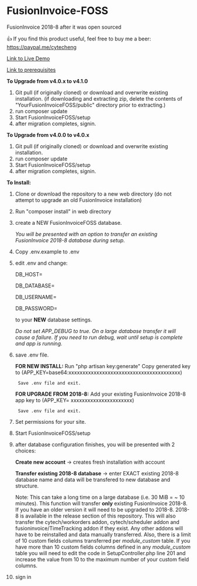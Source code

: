 # FusionInvoice-FOSS
FusionInvoice 2018-8 after it was open sourced

:+1: If you find this product useful, feel free to buy me a beer: https://paypal.me/cytecheng

[Link to Live Demo](http://fusioninvoicefoss-demo.cytech-eng.com)

[Link to prerequisites](https://github.com/cytech/FusionInvoice-FOSS/wiki)

**To Upgrade from v4.0.x to v4.1.0**
1. Git pull (if originally cloned) or download and overwrite existing installation.
   (if downloading and extracting zip, delete the contents of "YourFusionInvoiceFOSS/public" directory prior to extracting.)
2. run composer update
3. Start FusionInvoiceFOSS/setup
4. after migration completes, signin.

**To Upgrade from v4.0.0 to v4.0.x**
1. Git pull (if originally cloned) or download and overwrite existing installation.
2. run composer update
3. Start FusionInvoiceFOSS/setup
4. after migration completes, signin.

**To Install:**

1. Clone or download the repository to a new web directory (do not attempt to upgrade an old FusionInvoice installation)

2. Run "composer install" in web directory

3. create a NEW FusionInvoiceFOSS database.

    _You will be presented with an option to transfer an existing FusionInvoice 2018-8 database during setup._

4. Copy .env.example to .env

5. edit .env and change:

    DB_HOST=
    
    DB_DATABASE=
    
    DB_USERNAME=
    
    DB_PASSWORD=
    
    to your **NEW** database settings.

    _Do not set APP_DEBUG to true. On a large database transfer it will cause a failure._
    _If you need to run debug, wait until setup is complete and app is running._

6. save .env file.

    **FOR NEW INSTALL:**
        Run "php artisan key:generate"
        Copy generated key to (APP_KEY=base64:xxxxxxxxxxxxxxxxxxxxxxxxxxxxxxxxxxxxxxxx)
    
        Save .env file and exit.

    **FOR UPGRADE FROM 2018-8:**
        Add your existing FusionInvoice 2018-8 app key to (APP_KEY= xxxxxxxxxxxxxxxxxxxxxx)
    
        Save .env file and exit.

7. Set permissions for your site.

8. Start FusionInvoiceFOSS/setup

9. after database configuration finishes, you will be presented with 2 choices:

    **Create new account** -> creates fresh installation with account

    **Transfer existing 2018-8 database** -> enter EXACT existing 2018-8 database name and data will be transfered to new database and structure.
    
    Note: This can take a long time on a large database (i.e. 30 MiB = ~ 10 minutes). This function will transfer **only** existing FusionInvoice 2018-8. If you have an older version it will need to be upgraded to 2018-8.
    2018-8 is available in the release section of this repository.
    This will also transfer the cytech/workorders addon, cytech/scheduler addon and fusioninvoice/TimeTracking addon if they exist.
    Any other addons will have to be reinstalled and data manually transferred.
    Also, there is a limit of 10 custom fields columns transferred per _module_custom_ table. If you have more than 10 custom fields columns defined in any _module_custom_ table you will need to edit the code in SetupController.php line 201 and increase the
    value from 10 to the maximum number of your custom field columns.

10. sign in

